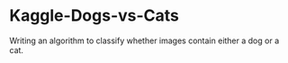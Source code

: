 # Kaggle-Dogs-vs-Cats
Writing an algorithm to classify whether images contain either a dog or a cat.
